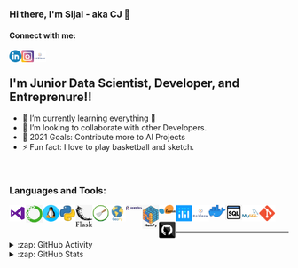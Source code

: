 ### Hi there, I'm Sijal - aka CJ 👋


#### Connect with me:


[<img align="left" alt="Sijal | LinkedIn" width="22px" src="./icons/linkedin.png" />][linkedin]
[<img align="left" alt="Sijal | Instagram" width="22px" src="./icons/instagram.png" />][instagram]
[<img align="left" alt="Sijal | Tableau" width="22px" src="./icons/tableau.png" />][tableau]

<br />

## I'm Junior Data Scientist, Developer, and Entreprenure!!

- 🌱 I’m currently learning everything 🤣
- 👯 I’m looking to collaborate with other Developers.
- 🥅 2021 Goals: Contribute more to AI Projects
- ⚡ Fun fact: I love to play basketball and sketch.


<br />

### Languages and Tools:

[<img align="left" alt="Visual Studio Code" width="30px" src="./icons/visual studio.png" />](https://code.visualstudio.com/docs)
[<img align="left" alt="Ananconda" width="30px" src="./icons/anaconda.png" />](https://www.anaconda.com/about-us])
[<img align="left" alt="Linux" width="30px" src="./icons/linux.png" />](https://www.linux.com/what-is-linux/)
[<img align="left" alt="Python" width="30px" src="./icons/python.png" />](https://www.python.org/about/)
[<img align="left" alt="Flask" width="30px" src="./icons/flask.png" />](https://pypi.org/project/Flask/)
[<img align="left" alt="Scrapy" width="30px" src="./icons/scrapy.png" />](https://pypi.org/project/Scrapy3/)
[<img align="left" alt="Geopy" width="30px" src="./icons/geopy.png" />](https://pypi.org/project/geopy/)
[<img align="left" alt="Pandas" width="30px" src="./icons/pandas.png" />](https://pypi.org/project/pandas/)
[<img align="left" alt="Numpy" width="30px" src="./icons/numpy.png" />](https://pypi.org/project/numpy/)
[<img align="left" alt="SciKitLearn" width="30px" src="./icons/scikitlearn.png" />](https://scikit-learn.org/stable/getting_started.html)
[<img align="left" alt="Plotly" width="30px" src="./icons/plotly.png" />](https://pypi.org/project/plotly/)
[<img align="left" alt="Tableau" width="30px" src="./icons/tableau.png" />](https://www.tableau.com/why-tableau/what-is-tableau)
[<img align="left" alt="Docker" width="30px" src="./icons/docker.png" />](https://docs.docker.com/get-started/overview/)
[<img align="left" alt="SQL" width="30px" src="./icons/sql.png" />](https://www.tutorialspoint.com/sql/sql-overview.htm#:~:text=SQL%20is%20Structured%20Query%20Language,stored%20in%20a%20relational%20database.&text=All%20the%20Relational%20Database%20Management,as%20their%20standard%20database%20language.)
[<img align="left" alt="MySQL" width="30px" src="./icons/mysql.png" />](https://www.mysql.com/about/)
[<img align="left" alt="Git" width="30px" src="./icons/git.png" />](https://git-scm.com/about)
[<img align="left" alt="GitHub" width="30px" src="./icons/github.png" />](https://github.com/about)

<br />
<br />

---


<details>
  <summary>:zap: GitHub Activity</summary>
  
<!--START_SECTION:activity-->
1. [Churn Rate Analysis](https://github.com/sijal001/Churn_Rate_Analysis)
2. [3D House using location](https://github.com/sijal001/3D-House-Project)
3. [Malfunctioning Industrial Machine Investigation and Inspection Using Sound](https://github.com/sijal001/Malfunctioning_Industrial_Machine_Investigation_and_Inspection_Using_Sound)
4. [Web Scrapying](https://github.com/sijal001/Web_scraping_RealEstate_Information)
5. [Data Prefrocessing NYC Car Crashes](https://github.com/sijal001/Data_Preprocessing_NYC_Crashes)
<!--END_SECTION:activity-->

</details>

<details>
  <summary>:zap: GitHub Stats</summary>

  <img align="left" alt="Sijal001's GitHub Stats" src="https://github-readme-stats.codestackr.vercel.app/api?username=sijal001&show_icons=true&hide_border=true&theme=tokyonight" />

</details>


[instagram]: https://www.instagram.com/oasis.sijal__/
[linkedin]: https://www.linkedin.com/in/sijal-kumar-joshi-b1545584/
[tableau]: https://public.tableau.com/profile/sijal3730#!/
